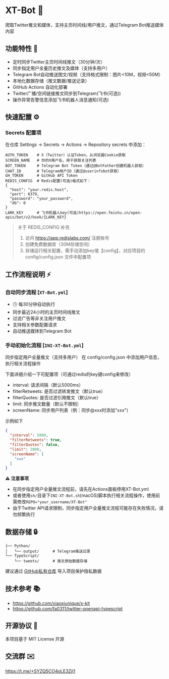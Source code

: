 # XT-Bot 🤖

爬取Twitter推文和媒体，支持主页时间线/用户推文，通过Telegram Bot推送媒体内容

## 功能特性 🚀

- 定时同步Twitter主页时间线推文（30分钟/次）
- 同步指定用户全量历史推文及媒体（支持多用户）
- Telegram Bot自动推送图文/视频（支持格式限制：图片<10M，视频<50M）
- 本地化数据存储（推文数据/推送记录）
- GitHub Actions 自动化部署
- Twitter广播/空间链接推文同步到Telegram(飞书(可选))
- 操作异常告警信息添加飞书机器人消息通知(可选)

## 快速配置 ⚙️

### Secrets 配置项

在仓库 Settings → Secrets → Actions → Repository secrets 中添加：

```
AUTH_TOKEN    # X（Twitter）认证Token，从浏览器Cookie获取
SCREEN_NAME   # 你的X用户名，用于获取关注列表
BOT_TOKEN     # Telegram Bot Token（通过@BotFather创建机器人获取）
CHAT_ID       # Telegram用户ID（通过@userinfobot获取）
GH_TOKEN      # GitHub API Token
REDIS_CONFIG  # Redis配置(可选)格式如下：
{
  "host": "your.redis.host",
  "port": 6379,
  "password": "your_password",
  "db": 0
}
LARK_KEY      # 飞书机器人key(可选)https://open.feishu.cn/open-apis/bot/v2/hook/{LARK_KEY}
```

> 关于 REDIS_CONFIG 补充
>
> 1. 访问 https://app.redislabs.com/ 注册账号
> 2. 创建免费数据库（30M存储空间）
> 3. 存储运行相关配置，需手动添加key值【config】，对应项目的 config/config.json 文件中配置项

## 工作流程说明 ⚡

### 自动同步流程 [`XT-Bot.yml`]

- 🕒 每30分钟自动执行
- 同步最近24小时的主页时间线推文
- 过滤广告等非关注用户推文
- 支持相关参数配置请求
- 自动推送媒体到Telegram Bot

### 手动初始化流程 [`INI-XT-Bot.yml`]

同步指定用户全量推文（支持多用户） 在 config/config.json 中添加用户信息，执行相关流程操作

下面详细介绍一下可配置项（可通过redis的key键config来修改）

- interval: 请求间隔（默认5000ms）
- filterRetweets: 是否过滤转发推文（默认true）
- filterQuotes: 是否过滤引用推文（默认true）
- limit: 同步推文数量（默认不限制）
- screenName: 同步用户列表（例：同步@xxx时添加"xxx"）

示例如下

```json
{
  "interval": 5000,
  "filterRetweets": true,
  "filterQuotes": false,
  "limit": 2000,
  "screenName": [
    "xxx"
  ]
}
```

⚠️ **注意事项**

- 在同步指定用户全量推文流程前，请先在Actions面板停用XT-Bot.yml
- 或者使用`sh/`目录下`INI-XT-Bot.sh`(macOS)脚本执行相关流程操作，使用前需修改`REPO="your_username/XT-Bot"`
- 由于Twitter API请求限制，同步指定用户全量推文流程可能存在失败情况，请勿频繁执行

## 数据存储 🔒

```
├── Python/
│   └── output/      # Telegram推送记录
└── TypeScript/
    └── tweets/      # 推文原始数据存储
```

建议通过 [GitHub私有仓库](https://github.com/new/import) 导入项目保护隐私数据

## 技术参考 📚

- https://github.com/xiaoxiunique/x-kit
- https://github.com/fa0311/twitter-openapi-typescript

## 开源协议 📜

本项目基于 MIT License 开源

## 交流群 ✉️

https://t.me/+SYZQ5CO4oLE3ZjI1